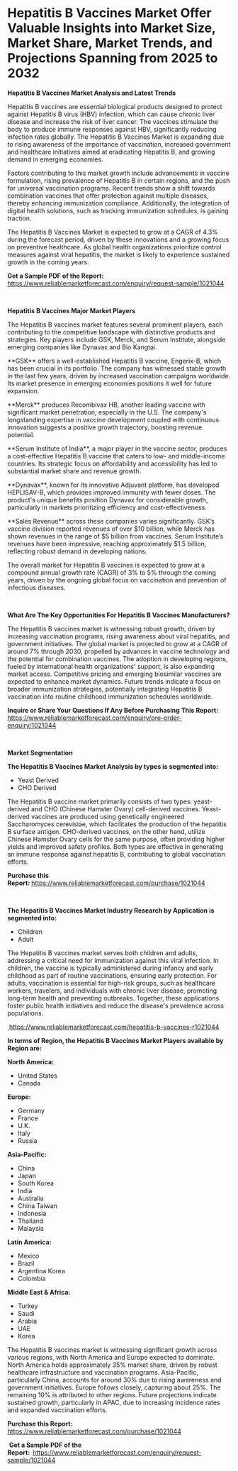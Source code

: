 <p><h1>Hepatitis B Vaccines Market Offer Valuable Insights into Market Size, Market Share, Market Trends, and Projections Spanning from 2025 to 2032</h1></p><p><strong>Hepatitis B Vaccines Market Analysis and Latest Trends</strong></p>
<p><p>Hepatitis B vaccines are essential biological products designed to protect against Hepatitis B virus (HBV) infection, which can cause chronic liver disease and increase the risk of liver cancer. The vaccines stimulate the body to produce immune responses against HBV, significantly reducing infection rates globally. The Hepatitis B Vaccines Market is expanding due to rising awareness of the importance of vaccination, increased government and healthcare initiatives aimed at eradicating Hepatitis B, and growing demand in emerging economies.</p><p>Factors contributing to this market growth include advancements in vaccine formulation, rising prevalence of Hepatitis B in certain regions, and the push for universal vaccination programs. Recent trends show a shift towards combination vaccines that offer protection against multiple diseases, thereby enhancing immunization compliance. Additionally, the integration of digital health solutions, such as tracking immunization schedules, is gaining traction.</p><p>The Hepatitis B Vaccines Market is expected to grow at a CAGR of 4.3% during the forecast period, driven by these innovations and a growing focus on preventive healthcare. As global health organizations prioritize control measures against viral hepatitis, the market is likely to experience sustained growth in the coming years.</p></p>
<p><strong>Get a Sample PDF of the Report:&nbsp;</strong> <a href="https://www.reliablemarketforecast.com/enquiry/request-sample/1021044?utm_campaign=2889&utm_medium=2&utm_source=Github&utm_content=ia&utm_term=19042025&utm_id=hepatitis-b-vaccines">https://www.reliablemarketforecast.com/enquiry/request-sample/1021044</a></p>
<p>&nbsp;</p>
<p><strong>Hepatitis B Vaccines Major Market Players</strong></p>
<p><p>The Hepatitis B vaccines market features several prominent players, each contributing to the competitive landscape with distinctive products and strategies. Key players include GSK, Merck, and Serum Institute, alongside emerging companies like Dynavax and Bio Kangtai.</p><p>**GSK** offers a well-established Hepatitis B vaccine, Engerix-B, which has been crucial in its portfolio. The company has witnessed stable growth in the last few years, driven by increased vaccination campaigns worldwide. Its market presence in emerging economies positions it well for future expansion.</p><p>**Merck** produces Recombivax HB, another leading vaccine with significant market penetration, especially in the U.S. The company's longstanding expertise in vaccine development coupled with continuous innovation suggests a positive growth trajectory, boosting revenue potential.</p><p>**Serum Institute of India**, a major player in the vaccine sector, produces a cost-effective Hepatitis B vaccine that caters to low- and middle-income countries. Its strategic focus on affordability and accessibility has led to substantial market share and revenue growth.</p><p>**Dynavax**, known for its innovative Adjuvant platform, has developed HEPLISAV-B, which provides improved immunity with fewer doses. The product's unique benefits position Dynavax for considerable growth, particularly in markets prioritizing efficiency and cost-effectiveness.</p><p>**Sales Revenue** across these companies varies significantly. GSK’s vaccine division reported revenues of over $10 billion, while Merck has shown revenues in the range of $5 billion from vaccines. Serum Institute’s revenues have been impressive, reaching approximately $1.5 billion, reflecting robust demand in developing nations.</p><p>The overall market for Hepatitis B vaccines is expected to grow at a compound annual growth rate (CAGR) of 3% to 5% through the coming years, driven by the ongoing global focus on vaccination and prevention of infectious diseases.</p></p>
<p>&nbsp;</p>
<p><strong>What Are The Key Opportunities For Hepatitis B Vaccines Manufacturers?</strong></p>
<p><p>The Hepatitis B vaccines market is witnessing robust growth, driven by increasing vaccination programs, rising awareness about viral hepatitis, and government initiatives. The global market is projected to grow at a CAGR of around 7% through 2030, propelled by advances in vaccine technology and the potential for combination vaccines. The adoption in developing regions, fueled by international health organizations' support, is also expanding market access. Competitive pricing and emerging biosimilar vaccines are expected to enhance market dynamics. Future trends indicate a focus on broader immunization strategies, potentially integrating Hepatitis B vaccination into routine childhood immunization schedules worldwide.</p></p>
<p><strong>Inquire or Share Your Questions If Any Before Purchasing This Report:</strong> <a href="https://www.reliablemarketforecast.com/enquiry/pre-order-enquiry/1021044?utm_campaign=2889&utm_medium=2&utm_source=Github&utm_content=ia&utm_term=19042025&utm_id=hepatitis-b-vaccines">https://www.reliablemarketforecast.com/enquiry/pre-order-enquiry/1021044</a></p>
<p>&nbsp;</p>
<p><strong>Market Segmentation</strong></p>
<p><strong>The Hepatitis B Vaccines Market Analysis by types is segmented into:</strong></p>
<p><ul><li>Yeast Derived</li><li>CHO Derived</li></ul></p>
<p><p>The Hepatitis B vaccine market primarily consists of two types: yeast-derived and CHO (Chinese Hamster Ovary) cell-derived vaccines. Yeast-derived vaccines are produced using genetically engineered Saccharomyces cerevisiae, which facilitates the production of the hepatitis B surface antigen. CHO-derived vaccines, on the other hand, utilize Chinese Hamster Ovary cells for the same purpose, often providing higher yields and improved safety profiles. Both types are effective in generating an immune response against hepatitis B, contributing to global vaccination efforts.</p></p>
<p><strong>Purchase this Report:&nbsp;</strong><a href="https://www.reliablemarketforecast.com/purchase/1021044?utm_campaign=2889&utm_medium=2&utm_source=Github&utm_content=ia&utm_term=19042025&utm_id=hepatitis-b-vaccines">https://www.reliablemarketforecast.com/purchase/1021044</a></p>
<p>&nbsp;</p>
<p><strong>The Hepatitis B Vaccines Market Industry Research by Application is segmented into:</strong></p>
<p><ul><li>Children</li><li>Adult</li></ul></p>
<p><p>The Hepatitis B vaccines market serves both children and adults, addressing a critical need for immunization against this viral infection. In children, the vaccine is typically administered during infancy and early childhood as part of routine vaccinations, ensuring early protection. For adults, vaccination is essential for high-risk groups, such as healthcare workers, travelers, and individuals with chronic liver disease, promoting long-term health and preventing outbreaks. Together, these applications foster public health initiatives and reduce the disease's prevalence across populations.</p></p>
<p><a href="https://www.reliablemarketforecast.com/hepatitis-b-vaccines-r1021044?utm_campaign=2889&utm_medium=2&utm_source=Github&utm_content=ia&utm_term=19042025&utm_id=hepatitis-b-vaccines">&nbsp;https://www.reliablemarketforecast.com/hepatitis-b-vaccines-r1021044</a></p>
<p><strong>In terms of Region, the Hepatitis B Vaccines Market Players available by Region are:</strong></p>
<p>
    <p> <strong> North America: </strong>
        <ul>
            <li>United States</li>
            <li>Canada</li>
        </ul>
        </p> 
    <p> <strong> Europe: </strong>
        <ul>
            <li>Germany</li>
            <li>France</li>
            <li>U.K.</li>
            <li>Italy</li>
            <li>Russia</li>
        </ul>
        </p> 
    <p> <strong> Asia-Pacific: </strong>
        <ul>
            <li>China</li>
            <li>Japan</li>
            <li>South Korea</li>
            <li>India</li>
            <li>Australia</li>
            <li>China Taiwan</li>
            <li>Indonesia</li>
            <li>Thailand</li>
            <li>Malaysia</li>
        </ul>
        </p> 
    <p> <strong> Latin America: </strong>
        <ul>
            <li>Mexico</li>
            <li>Brazil</li>
            <li>Argentina Korea</li>
            <li>Colombia</li>
        </ul>
        </p> 
    <p> <strong> Middle East & Africa: </strong>
        <ul>
            <li>Turkey</li>
            <li>Saudi</li>
            <li>Arabia</li>
            <li>UAE</li>
            <li>Korea</li>
        </ul>
    </p>
    </p>
<p><p>The Hepatitis B vaccines market is witnessing significant growth across various regions, with North America and Europe expected to dominate. North America holds approximately 35% market share, driven by robust healthcare infrastructure and vaccination programs. Asia-Pacific, particularly China, accounts for around 30% due to rising awareness and government initiatives. Europe follows closely, capturing about 25%. The remaining 10% is attributed to other regions. Future projections indicate sustained growth, particularly in APAC, due to increasing incidence rates and expanded vaccination efforts.</p></p>
<p><strong>Purchase this Report: </strong><a href="https://www.reliablemarketforecast.com/purchase/1021044?utm_campaign=2889&utm_medium=2&utm_source=Github&utm_content=ia&utm_term=19042025&utm_id=hepatitis-b-vaccines">https://www.reliablemarketforecast.com/purchase/1021044</a></p>
<p>&nbsp;<strong>Get a Sample PDF of the Report:&nbsp;&nbsp;</strong><a href="https://www.reliablemarketforecast.com/enquiry/request-sample/1021044?utm_campaign=2889&utm_medium=2&utm_source=Github&utm_content=ia&utm_term=19042025&utm_id=hepatitis-b-vaccines">https://www.reliablemarketforecast.com/enquiry/request-sample/1021044</a></p>
<p><strong></strong></p>
<p><p></p><p></p><p></p></p>